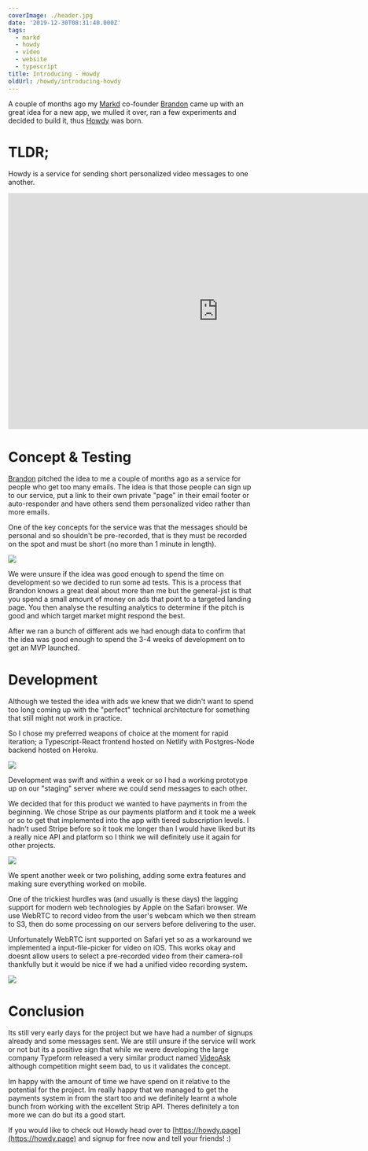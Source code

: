 ```yaml
---
coverImage: ./header.jpg
date: '2019-12-30T08:31:40.000Z'
tags:
  - markd
  - howdy
  - video
  - website
  - typescript
title: Introducing - Howdy
oldUrl: /howdy/introducing-howdy
---
```


A couple of months ago my [Markd](https://markd.ltd/) co-founder [Brandon](https://www.linkedin.com/in/theBrandonWu) came up with an great idea for a new app, we mulled it over, ran a few experiments and decided to build it, thus [Howdy](https://howdy.page/) was born.

<!-- more -->

# TLDR;

Howdy is a service for sending short personalized video messages to one another.

<iframe width="853" height="480" src="https://www.youtube.com/embed/WbT3Lkynx9g" frameborder="0" allow="autoplay; encrypted-media" allowfullscreen></iframe>

# Concept & Testing

[Brandon](https://www.linkedin.com/in/theBrandonWu) pitched the idea to me a couple of months ago as a service for people who get too many emails. The idea is that those people can sign up to our service, put a link to their own private "page" in their email footer or auto-responder and have others send them personalized video rather than more emails.

One of the key concepts for the service was that the messages should be personal and so shouldn't be pre-recorded, that is they must be recorded on the spot and must be short (no more than 1 minute in length).

[![](./record-60.png)](./record-60.png)

We were unsure if the idea was good enough to spend the time on development so we decided to run some ad tests. This is a process that Brandon knows a great deal about more than me but the general-jist is that you spend a small amount of money on ads that point to a targeted landing page. You then analyse the resulting analytics to determine if the pitch is good and which target market might respond the best.

After we ran a bunch of different ads we had enough data to confirm that the idea was good enough to spend the 3-4 weeks of development on to get an MVP launched.

# Development

Although we tested the idea with ads we knew that we didn't want to spend too long coming up with the "perfect" technical architecture for something that still might not work in practice.

So I chose my preferred weapons of choice at the moment for rapid iteration; a Typescript-React frontend hosted on Netlify with Postgres-Node backend hosted on Heroku.

[![](./heroku.png)](./heroku.png)

Development was swift and within a week or so I had a working prototype up on our "staging" server where we could send messages to each other.

We decided that for this product we wanted to have payments in from the beginning. We chose Stripe as our payments platform and it took me a week or so to get that implemented into the app with tiered subscription levels. I hadn't used Stripe before so it took me longer than I would have liked but its a really nice API and platform so I think we will definitely use it again for other projects.

[![](./sub.png)](./sub.png)

We spent another week or two polishing, adding some extra features and making sure everything worked on mobile.

One of the trickiest hurdles was (and usually is these days) the lagging support for modern web technologies by Apple on the Safari browser. We use WebRTC to record video from the user's webcam which we then stream to S3, then do some processing on our servers before delivering to the user.

Unfortunately WebRTC isnt supported on Safari yet so as a workaround we implemented a input-file-picker for video on iOS. This works okay and doesnt allow users to select a pre-recorded video from their camera-roll thankfully but it would be nice if we had a unified video recording system.

[![](./ios.png)](./ios.png)

# Conclusion

Its still very early days for the project but we have had a number of signups already and some messages sent. We are still unsure if the service will work or not but its a positive sign that while we were developing the large company Typeform released a very similar product named [VideoAsk](https://www.videoask.com/) although competition might seem bad, to us it validates the concept.

Im happy with the amount of time we have spend on it relative to the potential for the project. Im really happy that we managed to get the payments system in from the start too and we definitely learnt a whole bunch from working with the excellent Strip API. Theres definitely a ton more we can do but its a good start.

If you would like to check out Howdy head over to [https://howdy.page](https://howdy.page) and signup for free now and tell your friends! :)
